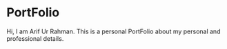 # PortFolio
Hi, I am Arif Ur Rahman. This is a personal PortFolio about my personal and professional details.
